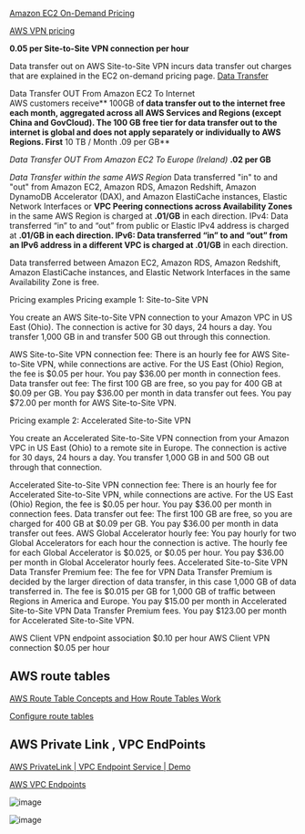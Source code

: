 [Amazon EC2 On-Demand Pricing](https://aws.amazon.com/ec2/pricing/on-demand/)

[AWS VPN pricing](https://aws.amazon.com/vpn/pricing/)

**0.05 per Site-to-Site VPN connection per hour**

Data transfer out on AWS Site-to-Site VPN incurs data transfer out charges that are explained in the EC2 on-demand pricing page.
[Data Transfer](https://aws.amazon.com/ec2/pricing/on-demand/)


Data Transfer OUT From Amazon EC2 To Internet	
AWS customers receive** 100GB o**f data transfer out to the internet free each month, aggregated across all
AWS Services and Regions (except China and GovCloud). The 100 GB free tier for data transfer out to the internet
is global and does not apply separately or individually to AWS Regions.	
First** 10 TB / Month	.09 per GB**

_Data Transfer OUT From Amazon EC2 To Europe (Ireland)_	**.02 per GB**

_Data Transfer within the same AWS Region_ 
Data transferred "in" to and "out" from Amazon EC2, Amazon RDS, Amazon Redshift, Amazon DynamoDB Accelerator (DAX), and Amazon ElastiCache instances, Elastic Network Interfaces or **VPC Peering connections across Availability Zones** in the same AWS Region is charged at **.01/GB** in each direction.
IPv4: Data transferred “in” to and “out” from public or Elastic IPv4 address is charged at **.01/GB **in each direction.
IPv6: Data transferred “in” to and “out” from an IPv6 address in a different VPC is charged at** .01/GB** in each direction.

Data transferred between Amazon EC2, Amazon RDS, Amazon Redshift, Amazon ElastiCache instances, and Elastic Network Interfaces in the same Availability Zone is free.


Pricing examples
Pricing example 1: Site-to-Site VPN

You create an AWS Site-to-Site VPN connection to your Amazon VPC in US East (Ohio). The connection is active for 30 days, 24 hours a day. You transfer 1,000 GB in and transfer 500 GB out through this connection.

AWS Site-to-Site VPN connection fee: There is an hourly fee for AWS Site-to-Site VPN, while connections are active. For the US East (Ohio) Region, the fee is $0.05 per hour. You pay $36.00 per month in connection fees.
Data transfer out fee: The first 100 GB are free, so you pay for 400 GB at $0.09 per GB. You pay $36.00 per month in data transfer out fees.
You pay $72.00 per month for AWS Site-to-Site VPN.

Pricing example 2: Accelerated Site-to-Site VPN

You create an Accelerated Site-to-Site VPN connection from your Amazon VPC in US East (Ohio) to a remote site in Europe. The connection is active for 30 days, 24 hours a day. You transfer 1,000 GB in and 500 GB out through that connection.

Accelerated Site-to-Site VPN connection fee: There is an hourly fee for Accelerated Site-to-Site VPN, while connections are active. For the US East (Ohio) Region, the fee is $0.05 per hour. You pay $36.00 per month in connection fees.
Data transfer out fee: The first 100 GB are free, so you are charged for 400 GB at $0.09 per GB. You pay $36.00 per month in data transfer out fees.
AWS Global Accelerator hourly fee: You pay hourly for two Global Accelerators for each hour the connection is active. The hourly fee for each Global Accelerator is $0.025, or $0.05 per hour. You pay $36.00 per month in Global Accelerator hourly fees. 
Accelerated Site-to-Site VPN Data Transfer Premium fee: The fee for VPN Data Transfer Premium is decided by the larger direction of data transfer, in this case 1,000 GB of data transferred in. The fee is $0.015 per GB for 1,000 GB of traffic between Regions in America and Europe. You pay $15.00 per month in Accelerated Site-to-Site VPN Data Transfer Premium fees.
You pay $123.00 per month for Accelerated Site-to-Site VPN.


AWS Client VPN endpoint association	$0.10 per hour
AWS Client VPN connection	$0.05 per hour



## AWS route tables
[AWS Route Table Concepts and How Route Tables Work](https://blog.claydesk.com/aws-route-table-concepts/)

[Configure route tables](https://docs.aws.amazon.com/vpc/latest/userguide/VPC_Route_Tables.html#gateway-route-table-routes)


## AWS Private Link , VPC EndPoints
[AWS PrivateLink | VPC Endpoint Service | Demo](https://www.youtube.com/watch?v=0bHXWIM4_0o&t=864s)

[AWS VPC Endpoints](https://www.youtube.com/watch?v=6QS9YFGu5WI)

![image](https://user-images.githubusercontent.com/103827443/178102065-d418d32a-48dc-4870-95de-5e6d6c4a7f98.png)

![image](https://user-images.githubusercontent.com/103827443/178102239-2a230806-7948-42d2-b8ab-964bfc855488.png)




